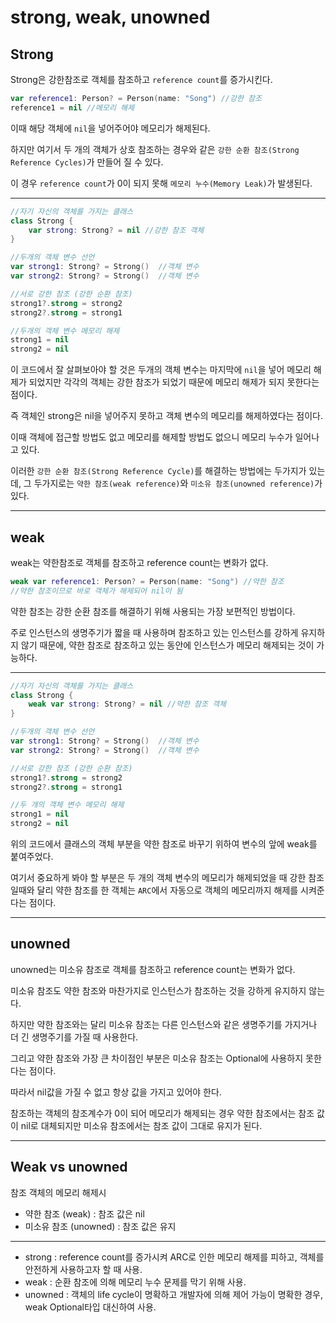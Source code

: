 # strong, weak, unowned

## Strong

Strong은 강한참조로 객체를 참조하고 `reference count`를 증가시킨다.

```swift
var reference1: Person? = Person(name: "Song") //강한 참조
reference1 = nil //메모리 해제
```

이때 해당 객체에 `nil`을 넣어주어야 메모리가 해제된다.

하지만 여기서 두 개의 객체가 상호 참조하는 경우와 같은 `강한 순환 참조(Strong Reference Cycles)`가 만들어 질 수 있다.

이 경우 `reference count`가 0이 되지 못해 `메모리 누수(Memory Leak)`가 발생된다.

***

```swift
//자기 자신의 객체를 가지는 클래스
class Strong {
    var strong: Strong? = nil //강한 참조 객체
}

//두개의 객체 변수 선언
var strong1: Strong? = Strong()  //객체 변수
var strong2: Strong? = Strong()  //객체 변수

//서로 강한 참조 (강한 순환 참조)
strong1?.strong = strong2
strong2?.strong = strong1

//두개의 객체 변수 메모리 해제
strong1 = nil
strong2 = nil
```


이 코드에서 잘 살펴보아야 할 것은 두개의 객체 변수는 마지막에 `nil`을 넣어 메모리 해제가 되었지만 각각의 객체는 강한 참조가 되었기 때문에 메모리 해제가 되지 못한다는 점이다.

즉 객체인 strong은 nil을 넣어주지 못하고 객체 변수의 메모리를 해제하였다는 점이다.

이때 객체에 접근할 방법도 없고 메모리를 해제할 방법도 없으니 메모리 누수가 일어나고 있다.

이러한 `강한 순환 참조(Strong Reference Cycle)`를 해결하는 방법에는 두가지가 있는데, 그 두가지로는 `약한 참조(weak reference)`와 `미소유 참조(unowned reference)`가 있다.

***

## weak

weak는 약한참조로 객체를 참조하고 reference count는 변화가 없다.

```swift
weak var reference1: Person? = Person(name: "Song") //약한 참조
//약한 참조이므로 바로 객체가 해제되어 nil이 됨
```

약한 참조는 강한 순환 참조를 해결하기 위해 사용되는 가장 보편적인 방법이다.

주로 인스턴스의 생명주기가 짧을 때 사용하며 참조하고 있는 인스턴스를 강하게 유지하지 않기 때문에, 약한 참조로 참조하고 있는 동안에 인스턴스가 메모리 해제되는 것이 가능하다.

***

```swift
//자기 자신의 객체를 가지는 클래스
class Strong {
    weak var strong: Strong? = nil //약한 참조 객체
}

//두개의 객체 변수 선언
var strong1: Strong? = Strong()  //객체 변수
var strong2: Strong? = Strong()  //객체 변수

//서로 강한 참조 (강한 순환 참조)
strong1?.strong = strong2
strong2?.strong = strong1

//두 개의 객체 변수 메모리 해제
strong1 = nil
strong2 = nil
```

위의 코드에서 클래스의 객체 부분을 약한 참조로 바꾸기 위하여 변수의 앞에 weak를 붙여주었다.

여기서 중요하게 봐야 할 부분은 두 개의 객체 변수의 메모리가 해제되었을 때 강한 참조 일때와 달리 약한 참조를 한 객체는 `ARC`에서 자동으로 객체의 메모리까지 해제를 시켜준다는 점이다.

***

## unowned

unowned는 미소유 참조로 객체를 참조하고 reference count는 변화가 없다.

미소유 참조도 약한 참조와 마찬가지로 인스턴스가 참조하는 것을 강하게 유지하지 않는다.

하지만 약한 참조와는 달리 미소유 참조는 다른 인스턴스와 같은 생명주기를 가지거나 더 긴 생명주기를 가질 때 사용한다.

그리고 약한 참조와 가장 큰 차이점인 부분은 미소유 참조는 Optional에 사용하지 못한다는 점이다.

따라서 nil값을 가질 수 없고 항상 값을 가지고 있어야 한다.

참조하는 객체의 참조계수가 0이 되어 메모리가 해제되는 경우 약한 참조에서는 참조 값이 nil로 대체되지만 미소유 참조에서는 참조 값이 그대로 유지가 된다.

***

## Weak vs unowned

참조 객체의 메모리 해제시

- 약한 참조 (weak) : 참조 값은 nil
- 미소유 참조 (unowned) : 참조 값은 유지

***

- strong : reference count를 증가시켜 ARC로 인한 메모리 해제를 피하고, 객체를 안전하게 사용하고자 할 때 사용.
- weak : 순환 참조에 의해 메모리 누수 문제를 막기 위해 사용.
- unowned : 객체의 life cycle이 명확하고 개발자에 의해 제어 가능이 명확한 경우, weak Optional타입 대신하여 사용.